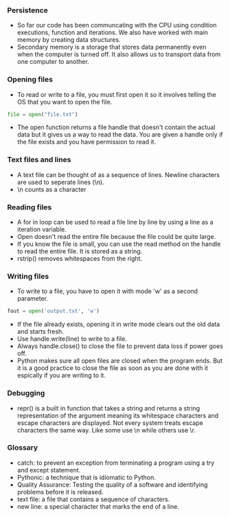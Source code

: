 ### Persistence
- So far our code has been communcating with the CPU using condition executions, function and iterations. We also have worked with main memory by creating data structures.
- Secondary memory is a storage that stores data permanently even when the computer is turned off. It also allows us to transport data from one computer to another.

### Opening files
- To read or write to a file, you must first open it so it involves telling the OS that you want to open the file.
```python
file = open("file.txt")
```
- The open function returns a file handle that doesn't contain the actual data but it gives us a way to read the data. You are given a handle only if the file exists and you have permission to read it.

### Text files and lines
- A text file can be thought of as a sequence of lines. Newline characters are used to seperate lines (\n).
- \n counts as a character

### Reading files
- A for in loop can be used to read a file line by line by using a line as a iteration variable.
- Open doesn't read the entire file because the file could be quite large.
- If you know the file is small, you can use the read method on the handle to read the entire file. It is stored as a string.
- rstrip() removes whitespaces from the right.

### Writing files
- To write to a file, you have to open it with mode 'w' as a second parameter.
```python
fout = open('output.txt', 'w')
```
- If the file already exists, opening it in write mode clears out the old data and starts fresh.
- Use handle.write(line) to write to a file.
- Always handle.close() to close the file to prevent data loss if power goes off.
- Python makes sure all open files are closed when the program ends. But it is a good practice to close the file as soon as you are done with it espically if you are writing to it.

### Debugging
- repr() is a built in function that takes a string and returns a string representation of the argument meaning its whitespace characters and escape characters are displayed. Not every system treats escape characters the same way. Like some use \n while others use \r.

### Glossary
- catch: to prevent an exception from terminating a program using a try and except statement.
- Pythonic: a technique that is idiomatic to Python.
- Quality Assurance: Testing the quality of a software and identifying problems before it is released.
- text file: a file that contains a sequence of characters.
- new line: a special character that marks the end of a line.